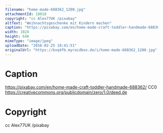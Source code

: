 ```yaml
---
filename: "home-made-688362_1280.jpg"
attachmentId: 18018
copyright: "cc Alex77UK /pixabay"
altText: "Weihnachtsgeschenke mit Kindern machen"
caption: "https://pixabay.com/en/home-made-craft-toddler-handmade-688362/\nCC0\nhttps://creativecommons.org/publicdomain/zero/1.0/deed.de"
width: 1024
height: 640
mimeType: "image/jpeg"
uploadDate: "2016-02-25 18:41:51"
originalUrl: "https://bxq4fb.myraidbox.de/i/home-made-688362_1280.jpg"
---
```


# Caption

https://pixabay.com/en/home-made-craft-toddler-handmade-688362/
CC0
https://creativecommons.org/publicdomain/zero/1.0/deed.de

# Copyright

cc Alex77UK /pixabay
